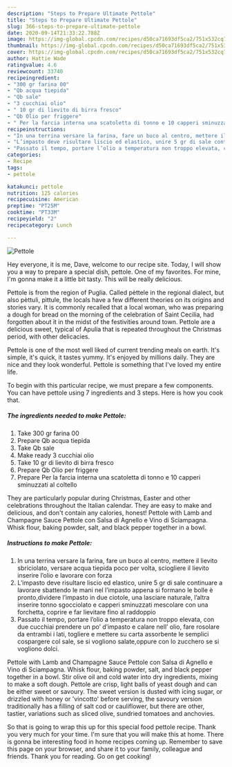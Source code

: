 ```yaml
---
description: "Steps to Prepare Ultimate Pettole"
title: "Steps to Prepare Ultimate Pettole"
slug: 366-steps-to-prepare-ultimate-pettole
date: 2020-09-14T21:33:22.788Z
image: https://img-global.cpcdn.com/recipes/d50ca71693df5ca2/751x532cq70/pettole-recipe-main-photo.jpg
thumbnail: https://img-global.cpcdn.com/recipes/d50ca71693df5ca2/751x532cq70/pettole-recipe-main-photo.jpg
cover: https://img-global.cpcdn.com/recipes/d50ca71693df5ca2/751x532cq70/pettole-recipe-main-photo.jpg
author: Hattie Wade
ratingvalue: 4.6
reviewcount: 33740
recipeingredient:
- "300 gr farina 00"
- "Qb acqua tiepida"
- "Qb sale"
- "3 cucchiai olio"
- " 10 gr di lievito di birra fresco"
- "Qb Olio per friggere"
- " Per la farcia interna una scatoletta di tonno e 10 capperi sminuzzati al coltello"
recipeinstructions:
- "In una terrina versare la farina, fare un buco al centro, mettere il lievito sbriciolato, versare acqua tiepida poco per volta, sciogliere il lievito inserire l’olio e lavorare con forza"
- "L’impasto deve risultare liscio ed elastico, unire 5 gr di sale continuare a lavorare sbattendo le mani nel l’impasto appena si formano le bolle è pronto,dividere l’impasto in due ciotole, una lasciare naturale, l’altra inserire tonno sgocciolato e capperi sminuzzati mescolare con una forchetta, coprire e far lievitare fino al raddoppio"
- "Passato il tempo, portare l’olio a temperatura non troppo elevata, con due cucchiai prendere un po’ d’impasto e calare nell’ olio, fare rosolare da entrambi i lati, togliere e mettere su carta assorbente le semplici cospargere col sale, se si vogliono salate,oppure con lo zucchero se si vogliono dolci."
categories:
- Recipe
tags:
- pettole

katakunci: pettole 
nutrition: 125 calories
recipecuisine: American
preptime: "PT25M"
cooktime: "PT33M"
recipeyield: "2"
recipecategory: Lunch

---
```



![Pettole](https://img-global.cpcdn.com/recipes/d50ca71693df5ca2/751x532cq70/pettole-recipe-main-photo.jpg)

Hey everyone, it is me, Dave, welcome to our recipe site. Today, I will show you a way to prepare a special dish, pettole. One of my favorites. For mine, I'm gonna make it a little bit tasty. This will be really delicious.

Pettole is from the region of Puglia. Called pèttele in the regional dialect, but also pèttuli, pìttule, the locals have a few different theories on its origins and stories vary. It is commonly recalled that a local woman, who was preparing a dough for bread on the morning of the celebration of Saint Cecilia, had forgotten about it in the midst of the festivities around town. Pettole are a delicious sweet, typical of Apulia that is repeated throughout the Christmas period, with other delicacies.

Pettole is one of the most well liked of current trending meals on earth. It's simple, it's quick, it tastes yummy. It's enjoyed by millions daily. They are nice and they look wonderful. Pettole is something that I've loved my entire life.


To begin with this particular recipe, we must prepare a few components. You can have pettole using 7 ingredients and 3 steps. Here is how you cook that.

<!--inarticleads1-->

##### The ingredients needed to make Pettole:

1. Take 300 gr farina 00
1. Prepare Qb acqua tiepida
1. Take Qb sale
1. Make ready 3 cucchiai olio
1. Take  10 gr di lievito di birra fresco
1. Prepare Qb Olio per friggere
1. Prepare  Per la farcia interna una scatoletta di tonno e 10 capperi sminuzzati al coltello


They are particularly popular during Christmas, Easter and other celebrations throughout the Italian calendar. They are easy to make and delicious, and don&#39;t contain any calories, honest! Pettole with Lamb and Champagne Sauce Pettole con Salsa di Agnello e Vino di Sciampagna. Whisk flour, baking powder, salt, and black pepper together in a bowl. 

<!--inarticleads2-->

##### Instructions to make Pettole:

1. In una terrina versare la farina, fare un buco al centro, mettere il lievito sbriciolato, versare acqua tiepida poco per volta, sciogliere il lievito inserire l’olio e lavorare con forza
1. L’impasto deve risultare liscio ed elastico, unire 5 gr di sale continuare a lavorare sbattendo le mani nel l’impasto appena si formano le bolle è pronto,dividere l’impasto in due ciotole, una lasciare naturale, l’altra inserire tonno sgocciolato e capperi sminuzzati mescolare con una forchetta, coprire e far lievitare fino al raddoppio
1. Passato il tempo, portare l’olio a temperatura non troppo elevata, con due cucchiai prendere un po’ d’impasto e calare nell’ olio, fare rosolare da entrambi i lati, togliere e mettere su carta assorbente le semplici cospargere col sale, se si vogliono salate,oppure con lo zucchero se si vogliono dolci.


Pettole with Lamb and Champagne Sauce Pettole con Salsa di Agnello e Vino di Sciampagna. Whisk flour, baking powder, salt, and black pepper together in a bowl. Stir olive oil and cold water into dry ingredients, mixing to make a soft dough. Pettole are crisp, light balls of yeast dough and can be either sweet or savoury. The sweet version is dusted with icing sugar, or drizzled with honey or &#39;vincotto&#39; before serving, the savoury version traditionally has a filling of salt cod or cauliflower, but there are other, tastier, variations such as sliced olive, sundried tomatoes and anchovies. 

So that is going to wrap this up for this special food pettole recipe. Thank you very much for your time. I'm sure that you will make this at home. There is gonna be interesting food in home recipes coming up. Remember to save this page on your browser, and share it to your family, colleague and friends. Thank you for reading. Go on get cooking!
